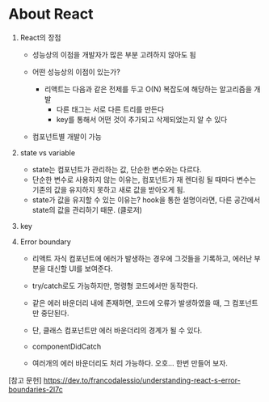 # About React

1. React의 장점

   - 성능상의 이점을 개발자가 많은 부분 고려하지 않아도 됨
   - 어떤 성능상의 이점이 있는가?

     - 리액트는 다음과 같은 전제를 두고 O(N) 복잡도에 해당하는 알고리즘을 개발
       - 다른 태그는 서로 다른 트리를 만든다
       - key를 통해서 어떤 것이 추가되고 삭제되었는지 알 수 있다

   - 컴포넌트별 개발이 가능

2. state vs variable

   - state는 컴포넌트가 관리하는 값, 단순한 변수와는 다르다.
   - 단순한 변수로 사용하지 않는 이유는, 컴포넌트가 재 렌더링 될 때마다 변수는 기존의 값을 유지하지 못하고 새로 값을 받아오게 됨.
   - state가 값을 유지할 수 있는 이유는? hook을 통한 설명이라면, 다른 공간에서 state의 값을 관리하기 때문. (클로저)

3. key

4. Error boundary

   - 리액트 자식 컴포넌트에 에러가 발생하는 경우에 그것들을 기록하고, 에러난 부분을 대신할 UI를 보여준다.
   - try/catch로도 가능하지만, 명령형 코드에서만 동작한다.
   - 같은 에러 바운더리 내에 존재하면, 코드에 오류가 발생하였을 때, 그 컴포넌트만 중단된다.
   - 단, 클래스 컴포넌트만 에러 바운더리의 경계가 될 수 있다.

   - componentDidCatch
   - 여러개의 에러 바운더리도 처리 가능하다. 오호... 한번 만들어 보자.

[참고 문헌]
https://dev.to/francodalessio/understanding-react-s-error-boundaries-2l7c
